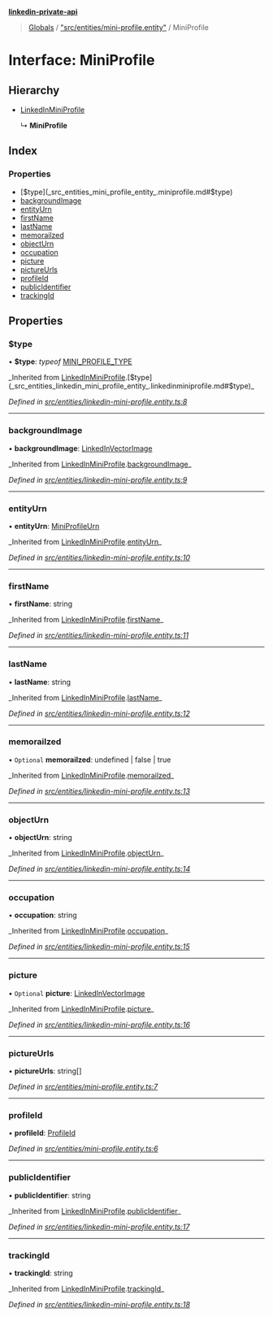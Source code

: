 **[linkedin-private-api](../README.md)**

> [Globals](../globals.md) / ["src/entities/mini-profile.entity"](../modules/_src_entities_mini_profile_entity_.md) / MiniProfile

# Interface: MiniProfile

## Hierarchy

- [LinkedInMiniProfile](_src_entities_linkedin_mini_profile_entity_.linkedinminiprofile.md)

  ↳ **MiniProfile**

## Index

### Properties

- [$type](_src_entities_mini_profile_entity_.miniprofile.md#$type)
- [backgroundImage](_src_entities_mini_profile_entity_.miniprofile.md#backgroundimage)
- [entityUrn](_src_entities_mini_profile_entity_.miniprofile.md#entityurn)
- [firstName](_src_entities_mini_profile_entity_.miniprofile.md#firstname)
- [lastName](_src_entities_mini_profile_entity_.miniprofile.md#lastname)
- [memorailzed](_src_entities_mini_profile_entity_.miniprofile.md#memorailzed)
- [objectUrn](_src_entities_mini_profile_entity_.miniprofile.md#objecturn)
- [occupation](_src_entities_mini_profile_entity_.miniprofile.md#occupation)
- [picture](_src_entities_mini_profile_entity_.miniprofile.md#picture)
- [pictureUrls](_src_entities_mini_profile_entity_.miniprofile.md#pictureurls)
- [profileId](_src_entities_mini_profile_entity_.miniprofile.md#profileid)
- [publicIdentifier](_src_entities_mini_profile_entity_.miniprofile.md#publicidentifier)
- [trackingId](_src_entities_mini_profile_entity_.miniprofile.md#trackingid)

## Properties

### $type

• **$type**: _typeof_ [MINI_PROFILE_TYPE](../modules/_src_entities_linkedin_mini_profile_entity_.md#mini_profile_type)

_Inherited from [LinkedInMiniProfile](\_src_entities_linkedin_mini_profile_entity_.linkedinminiprofile.md).[$type](_src_entities_linkedin_mini_profile_entity_.linkedinminiprofile.md#$type)\_

_Defined in [src/entities/linkedin-mini-profile.entity.ts:8](https://github.com/david1asher/linkedin-private-api/blob/8f509eb/src/entities/linkedin-mini-profile.entity.ts#L8)_

---

### backgroundImage

• **backgroundImage**: [LinkedInVectorImage](_src_entities_linkedin_vector_image_entity_.linkedinvectorimage.md)

_Inherited from [LinkedInMiniProfile](\_src_entities_linkedin_mini_profile_entity_.linkedinminiprofile.md).[backgroundImage](_src_entities_linkedin_mini_profile_entity_.linkedinminiprofile.md#backgroundimage)\_

_Defined in [src/entities/linkedin-mini-profile.entity.ts:9](https://github.com/david1asher/linkedin-private-api/blob/8f509eb/src/entities/linkedin-mini-profile.entity.ts#L9)_

---

### entityUrn

• **entityUrn**: [MiniProfileUrn](../modules/_src_entities_linkedin_mini_profile_entity_.md#miniprofileurn)

_Inherited from [LinkedInMiniProfile](\_src_entities_linkedin_mini_profile_entity_.linkedinminiprofile.md).[entityUrn](_src_entities_linkedin_mini_profile_entity_.linkedinminiprofile.md#entityurn)\_

_Defined in [src/entities/linkedin-mini-profile.entity.ts:10](https://github.com/david1asher/linkedin-private-api/blob/8f509eb/src/entities/linkedin-mini-profile.entity.ts#L10)_

---

### firstName

• **firstName**: string

_Inherited from [LinkedInMiniProfile](\_src_entities_linkedin_mini_profile_entity_.linkedinminiprofile.md).[firstName](_src_entities_linkedin_mini_profile_entity_.linkedinminiprofile.md#firstname)\_

_Defined in [src/entities/linkedin-mini-profile.entity.ts:11](https://github.com/david1asher/linkedin-private-api/blob/8f509eb/src/entities/linkedin-mini-profile.entity.ts#L11)_

---

### lastName

• **lastName**: string

_Inherited from [LinkedInMiniProfile](\_src_entities_linkedin_mini_profile_entity_.linkedinminiprofile.md).[lastName](_src_entities_linkedin_mini_profile_entity_.linkedinminiprofile.md#lastname)\_

_Defined in [src/entities/linkedin-mini-profile.entity.ts:12](https://github.com/david1asher/linkedin-private-api/blob/8f509eb/src/entities/linkedin-mini-profile.entity.ts#L12)_

---

### memorailzed

• `Optional` **memorailzed**: undefined \| false \| true

_Inherited from [LinkedInMiniProfile](\_src_entities_linkedin_mini_profile_entity_.linkedinminiprofile.md).[memorailzed](_src_entities_linkedin_mini_profile_entity_.linkedinminiprofile.md#memorailzed)\_

_Defined in [src/entities/linkedin-mini-profile.entity.ts:13](https://github.com/david1asher/linkedin-private-api/blob/8f509eb/src/entities/linkedin-mini-profile.entity.ts#L13)_

---

### objectUrn

• **objectUrn**: string

_Inherited from [LinkedInMiniProfile](\_src_entities_linkedin_mini_profile_entity_.linkedinminiprofile.md).[objectUrn](_src_entities_linkedin_mini_profile_entity_.linkedinminiprofile.md#objecturn)\_

_Defined in [src/entities/linkedin-mini-profile.entity.ts:14](https://github.com/david1asher/linkedin-private-api/blob/8f509eb/src/entities/linkedin-mini-profile.entity.ts#L14)_

---

### occupation

• **occupation**: string

_Inherited from [LinkedInMiniProfile](\_src_entities_linkedin_mini_profile_entity_.linkedinminiprofile.md).[occupation](_src_entities_linkedin_mini_profile_entity_.linkedinminiprofile.md#occupation)\_

_Defined in [src/entities/linkedin-mini-profile.entity.ts:15](https://github.com/david1asher/linkedin-private-api/blob/8f509eb/src/entities/linkedin-mini-profile.entity.ts#L15)_

---

### picture

• `Optional` **picture**: [LinkedInVectorImage](_src_entities_linkedin_vector_image_entity_.linkedinvectorimage.md)

_Inherited from [LinkedInMiniProfile](\_src_entities_linkedin_mini_profile_entity_.linkedinminiprofile.md).[picture](_src_entities_linkedin_mini_profile_entity_.linkedinminiprofile.md#picture)\_

_Defined in [src/entities/linkedin-mini-profile.entity.ts:16](https://github.com/david1asher/linkedin-private-api/blob/8f509eb/src/entities/linkedin-mini-profile.entity.ts#L16)_

---

### pictureUrls

• **pictureUrls**: string[]

_Defined in [src/entities/mini-profile.entity.ts:7](https://github.com/david1asher/linkedin-private-api/blob/8f509eb/src/entities/mini-profile.entity.ts#L7)_

---

### profileId

• **profileId**: [ProfileId](../modules/_src_entities_mini_profile_entity_.md#profileid)

_Defined in [src/entities/mini-profile.entity.ts:6](https://github.com/david1asher/linkedin-private-api/blob/8f509eb/src/entities/mini-profile.entity.ts#L6)_

---

### publicIdentifier

• **publicIdentifier**: string

_Inherited from [LinkedInMiniProfile](\_src_entities_linkedin_mini_profile_entity_.linkedinminiprofile.md).[publicIdentifier](_src_entities_linkedin_mini_profile_entity_.linkedinminiprofile.md#publicidentifier)\_

_Defined in [src/entities/linkedin-mini-profile.entity.ts:17](https://github.com/david1asher/linkedin-private-api/blob/8f509eb/src/entities/linkedin-mini-profile.entity.ts#L17)_

---

### trackingId

• **trackingId**: string

_Inherited from [LinkedInMiniProfile](\_src_entities_linkedin_mini_profile_entity_.linkedinminiprofile.md).[trackingId](_src_entities_linkedin_mini_profile_entity_.linkedinminiprofile.md#trackingid)\_

_Defined in [src/entities/linkedin-mini-profile.entity.ts:18](https://github.com/david1asher/linkedin-private-api/blob/8f509eb/src/entities/linkedin-mini-profile.entity.ts#L18)_

